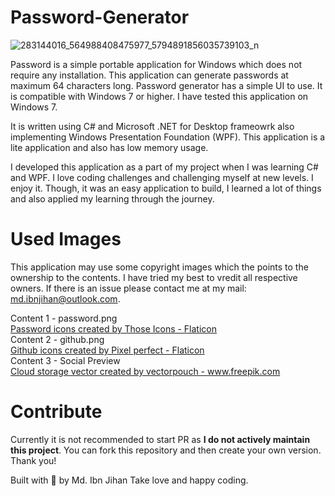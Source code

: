 # Password-Generator
![283144016_564988408475977_5794891856035739103_n](https://user-images.githubusercontent.com/101347202/216829172-0b159da7-1188-4022-a3ee-e016403ca3db.jpg)

Password is a simple portable application for Windows which does not require any installation. This application can generate passwords at maximum 64 characters long. Password generator has a simple UI to use. It is compatible with Windows 7 or higher. I have tested this application on Windows 7.

It is written using C# and Microsoft .NET for Desktop frameowrk also implementing Windows Presentation Foundation (WPF). This application is a lite application and also has low memory usage.

I developed this application as a part of my project when I was learning C# and WPF. I love coding challenges and challenging myself at new levels. I enjoy it. Though, it was an easy application to build, I learned a lot of things and also applied my learning through the journey.

# Used Images
This application may use some copyright images which the points to the ownership to the contents. I have tried my best to vredit all respective owners. If there is an issue please contact me at my mail: md.ibnjihan@outlook.com.

Content 1 - password.png</br>
<a href="https://www.flaticon.com/free-icons/password" title="password icons">Password icons created by Those Icons - Flaticon</a></br>
Content 2 - github.png</br>
<a href="https://www.flaticon.com/free-icons/github" title="github icons">Github icons created by Pixel perfect - Flaticon</a></br>
Content 3 - Social Preview</br>
<a href='https://www.freepik.com/vectors/cloud-storage'>Cloud storage vector created by vectorpouch - www.freepik.com</a></br>

# Contribute
Currently it is not recommended to start PR as <b>I do not actively maintain this project</b>. You can fork this repository and then create your own version. Thank you!

Built with 🤍 by Md. Ibn Jihan
Take love and happy coding.
